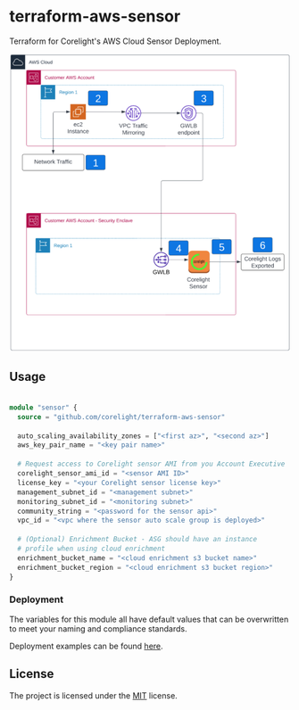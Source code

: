 # terraform-aws-sensor

Terraform for Corelight's AWS Cloud Sensor Deployment.

<img src="docs/overview.png" alt="overview">

## Usage
```terraform

module "sensor" {
  source = "github.com/corelight/terraform-aws-sensor"

  auto_scaling_availability_zones = ["<first az>", "<second az>"]
  aws_key_pair_name = "<key pair name>"
  
  # Request access to Corelight sensor AMI from you Account Executive
  corelight_sensor_ami_id = "<sensor AMI ID>"
  license_key = "<your Corelight sensor license key>"
  management_subnet_id = "<management subnet>"
  monitoring_subnet_id = "<monitoring subnet>"
  community_string = "<password for the sensor api>"
  vpc_id = "<vpc where the sensor auto scale group is deployed>"
  
  # (Optional) Enrichment Bucket - ASG should have an instance 
  # profile when using cloud enrichment
  enrichment_bucket_name = "<cloud enrichment s3 bucket name>"
  enrichment_bucket_region = "<cloud enrichment s3 bucket region>"
}
```

### Deployment

The variables for this module all have default values that can be overwritten
to meet your naming and compliance standards.

Deployment examples can be found [here](examples).

## License

The project is licensed under the [MIT][] license.

[MIT]: LICENSE